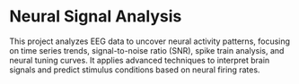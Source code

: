 # Neural Signal Analysis 
This project analyzes EEG data to uncover neural activity patterns, focusing on time series trends, signal-to-noise ratio (SNR), spike train analysis, and neural tuning curves. It applies advanced techniques to interpret brain signals and predict stimulus conditions based on neural firing rates.
